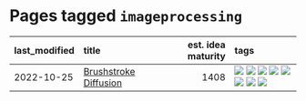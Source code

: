 # Pages tagged `imageprocessing`

|last_modified|title|est. idea maturity|tags
|:---|:---|---:|:---|
|2022-10-25|[Brushstroke Diffusion](../brushstroke-diffusion.md)|1408|[![](https://img.shields.io/badge/tag-artisticstyletransfer-12f6d5)](../tags/artisticstyletransfer.md) [![](https://img.shields.io/badge/tag-creativity-48fb29)](../tags/creativity.md) [![](https://img.shields.io/badge/tag-deepgenerativemodeling-4db4d2)](../tags/deepgenerativemodeling.md) [![](https://img.shields.io/badge/tag-experimental-4bcfd8)](../tags/experimental.md) [![](https://img.shields.io/badge/tag-imageprocessing-12eec5)](../tags/imageprocessing.md) [![](https://img.shields.io/badge/tag-modeltraining-ea1833)](../tags/modeltraining.md) [![](https://img.shields.io/badge/tag-painting-f14da)](../tags/painting.md) [![](https://img.shields.io/badge/tag-wip-fda5ff)](../tags/wip.md)|